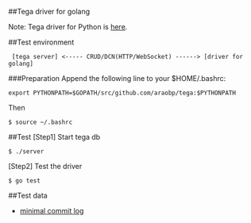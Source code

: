 ##Tega driver for golang

Note: Tega driver for Python is [here](../tega/driver).

##Test environment
```
 [tega server] <----- CRUD/DCN(HTTP/WebSocket) ------> [driver for golang]
```

###Preparation
Append the following line to your $HOME/.bashrc:
```
export PYTHONPATH=$GOPATH/src/github.com/araobp/tega:$PYTHONPATH
```
Then
```
$ source ~/.bashrc
```

##Test
[Step1] Start tega db
```
$ ./server
```

[Step2] Test the driver
```
$ go test
```
##Test data
- [minimal commit log](./var)
